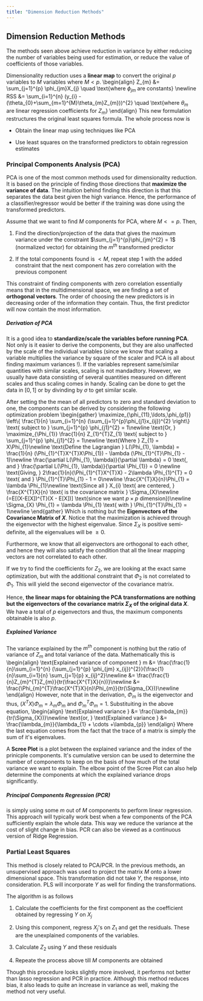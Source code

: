 ```yaml
---
title: "Dimension Reduction Methods"
---
```


## Dimension Reduction Methods

The methods seen above achieve reduction in variance by either reducing the number of variables being used for estimation, or reduce the value of coefficients of those variables.

Dimensionality reduction uses a **linear map** to convert the original $p$ variables to $M$ variables where $M < p$.
\begin{align}
        Z_{m} &= \sum_{j=1}^{p} \phi_{jm}X_{j} \quad \text{where $\phi_{jm}$ are constants} \newline
        RSS &= \sum_{i=1}^{n} (y_{i} - (\theta_{0}+\sum_{m=1}^{M}\theta_{m}Z_{m}))^{2} \quad \text{where $\theta_{m}$ are linear regression coefficients for $Z_{m}$}
    \end{align}
This new formulation restructures the original least squares formula. The whole process now is

-   Obtain the linear map using techniques like PCA

-   Use least squares on the transformed predictors to obtain regression estimates

### Principal Components Analysis (PCA)

PCA is one of the most common methods used for dimensionality reduction. It is based on the principle of finding those directions that **maximize the variance of data**. The intuition behind finding this direction is that this separates the data best given the high variance. Hence, the performance of a classifier/regressor would be better if the training was done using the transformed predictors.


Assume that we want to find $M$ components for PCA, where $M <= p$. Then,

1.  Find the direction/projection of the data that gives the maximum variance under the constraint $\sum_{j=1}^{p}\phi_{jm}^{2} = 1$ (normalized vector) for obtaining the $m^{th}$ transformed predictor

2.  If the total components found is $< M$, repeat step 1 with the added constraint that the next component has zero correlation with the previous component

This constraint of finding components with zero correlation essentially means that in the multidimensional space, we are finding a set of **orthogonal vectors**. The order of choosing the new predictors is in decreasing order of the information they contain. Thus, the first predictor will now contain the most information.


##### Derivation of PCA

It is a good idea to **standardize/scale the variables before running PCA**. Not only is it easier to derive the components, but they are also unaffected by the scale of the individual variables (since we know that scaling a variable multiplies the variance by square of the scaler and PCA is all about finding maximum variances !). If the variables represent same/similar quantities with similar scales, scaling is not mandadtory. However, we usually have data consisting of several quantities measured on different scales and thus scaling comes in handy. Scaling can be done to get the data in $[0,1]$ or by divinding by $\sigma$ to get similar scale.


After setting the the mean of all predictors to zero and standard deviation to one, the components can be derived by considering the following optimization problem
\begin{gather}
        \maximize_{\phi_{11},\ldots,\phi_{p1}} \left\\{ \frac{1}{n} \sum_{i=1}^{n} (\sum_{j=1}^{p}\phi_{j1}x_{ij})^{2} \right\\} \text{ subject to } \sum_{j=1}^{p} \phi_{j1}^{2} = 1\newline
        \text{Or, } \maximize_{\Phi_{1}} \frac{1}{n} Z_{1}^{T}Z_{1} \text{ subject to } \sum_{j=1}^{p} \phi_{j1}^{2} = 1\newline
        \text{Where } Z_{1} = X\Phi_{1}\newline
        \text{Define the Lagrangian } L(\Phi_{1}, \lambda) = \frac{1}{n} (\Phi_{1}^{T}X^{T}X\Phi_{1}) - \lambda (\Phi_{1}^{T}\Phi_{1} - 1)\newline
        \frac{\partial L(\Phi_{1}, \lambda)}{\partial \lambda} = 0 \text{, and } \frac{\partial L(\Phi_{1}, \lambda)}{\partial \Phi_{1}} = 0 \newline
        \text{Giving, } 2\frac{1}{n}(\Phi_{1}^{T}X^{T}X) - 2\lambda \Phi_{1}^{T} = 0 \text{ and } \Phi_{1}^{T}\Phi_{1} - 1 = 0\newline
        \frac{X^{T}X}{n}\Phi_{1} = \lambda \Phi_{1}\newline
        \text{Since all } X_{i} \text{ are centered, } \frac{X^{T}X}{n} \text{ is the covariance matrix } \Sigma_{X}\newline
         (=E[(X-E[X])^{T}(X - E[X])] \text{since we want $p\times p$ dimension})\newline
        \Sigma_{X} \Phi_{1} = \lambda \Phi_{1} \text{ with } \Phi_{1}^{T}\Phi_{1} = 1\newline
    \end{gather}
Which is nothing but the **Eigenvectors of the Covariance Matrix of $X$**. Notice that the maximization is achieved through the eigenvector with the highest eigenvalue. Since $\Sigma_{X}$ is positive semi-definite, all the eigenvalues will be $\geq 0$.

Furthermore, we know that all eigenvectors are orthogonal to each other, and hence they will also satisfy the condition that all the linear mapping vectors are not correlated to each other.

If we try to find the coefficients for $Z_{2}$, we are looking at the exact same optimization, but with the additional constraint that $\Phi_{2}$ is not correlated to $\Phi_{1}$. This will yield the second eigenvector of the covariance matrix.

Hence, **the linear maps for obtaining the PCA transformations are nothing but the eigenvectors of the covariance matrix $\Sigma_{X}$ of the original data $X$**. We have a total of $p$ eigenvectors and thus, the maximum components obtainable is also $p$.

##### Explained Variance

The variance explained by the $m^{th}$ component is nothing but the ratio of variance of $Z_{m}$ and total variance of the data. Mathematically this is
\begin{align}
        \text{Explained variance of component } m &= \frac{\frac{1}{n}\sum_{i=1}^{n} (\sum_{j=1}^{p} \phi_{jm} x_{ij})^{2}}{\frac{1}{n}\sum_{i=1}{n} \sum_{j=1}{p} x_{ij}^2}\newline
                &= \frac{\frac{1}{n}Z_{m}^{T}Z_{m}}{tr(\frac{X^{T}X}{n})}\newline
                &= \frac{\Phi_{m}^{T}\frac{X^{T}X}{n}\Phi_{m}}{tr(\Sigma_{X})}\newline
    \end{align}
However, note that in the derivation, $\Phi_{m}$ is the eigenvector and thus, $(X^{T}X)\Phi_{m} = \lambda_{m}\Phi_{m}$ and $\Phi_{m}^{T}\Phi_{m} = 1$. Substituiting in the above equation,
\begin{align}
        \text{Explained variance } &= \frac{\lambda_{m}}{tr(\Sigma_{X})}\newline
        \text{or, } \text{Explained variance } &= \frac{\lambda_{m}}{\lambda_{1} + \cdots +\lambda_{p}}
    \end{align}
Where the last equation comes from the fact that the trace of a matrix is simply the sum of it's eigenvalues.

A **Scree Plot** is a plot between the explained variance and the index of the prinicple components. It's cumulative version can be used to determine the number of components to keep on the basis of how much of the total variance we want to explain. The elbow point of the Scree Plot can also help determine the components at which the explained variance drops significantly.

##### Principal Components Regression (PCR)

is simply using some $m$ out of $M$ components to perform linear regression. This approach will typically work best when a few components of the PCA sufficiently explain the whole data. This way we reduce the variance at the cost of slight change in bias. PCR can also be viewed as a continuous version of Ridge Regression.

### Partial Least Squares

This method is closely related to PCA/PCR. In the previous methods, an unsupervised approach was used to project the matrix $M$ onto a lower dimensional space. This transformation did not take $Y$, the response, into consideration. PLS will incorporate $Y$ as well for finding the transformations.

The algorithm is as follows

1.  Calculate the coefficients for the first component as the coefficient obtained by regressing $Y$ on $X_{j}$

2.  Using this component, regress $X_{j}$'s on $Z_{1}$ and get the residuals. These are the unexplained components of the variables.

3.  Calculate $Z_{2}$ using $Y$ and these residuals

4.  Repeate the process above till $M$ components are obtained

Though this procedure looks slightly more involved, it performs not better than lasso regression and PCR in practice. Although this method reduces bias, it also leads to quite an increase in variance as well, making the method not very useful.
